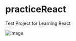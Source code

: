 # practiceReact
Test Project for Learning React

![image](https://github.com/issamansur/CostAccounting/assets/77580844/8087743d-e9da-44bd-976c-0d571ab4190f)
